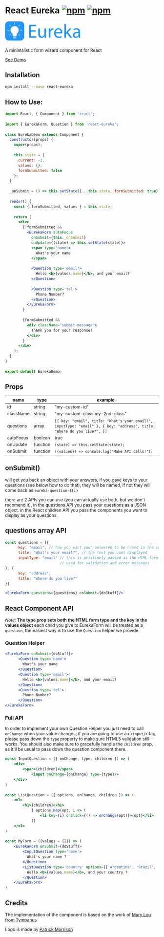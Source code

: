 # React Eureka [![npm](https://img.shields.io/npm/v/react-eureka.svg)](https://www.npmjs.com/package/react-eureka) [![npm](https://img.shields.io/npm/dm/react-eureka.svg)](https://www.npmjs.com/package/react-eureka)

<img src="./src/logo.png" style="width: 250px">

A minimalistic form wizard component for React

[See Demo](https://eureka.gopher.it)

## Installation
```sh
npm install --save react-eureka
```

## How to Use:
```jsx
import React, { Component } from 'react';

import { EurekaForm, Question } from 'react-eureka';

class EurekaDemo extends Component {
  constructor(props) {
    super(props);

    this.state = {
      current: -1,
      values: {},
      formSubmitted: false
    };
  }

  _onSubmit = () => this.setState({...this.state, formSubmitted: true})

  render() {
    const { formSubmitted, values } = this.state;

    return (
      <div>
        {!formSubmitted &&
          <EurekaForm autoFocus
            onSubmit={this._onSubmit}
            onUpdate={(state) => this.setState(state)}>
            <span type='name'>
              What's your name
            </span>

            <Question type='email'>
              Hello <b>{values.name}</b>, and your email?
            </Question>

            <Question type='tel'>
              Phone Number?
            </Question>
          </EurekaForm>
        }

        {formSubmitted &&
          <div className="submit-message">
            Thank you for your response!
          </div>
        }
      </div>
    );
  }
}

export default EurekaDemo;
```

## Props
| name           | type     | example                                                    |
| -------------- | -------- | ---------------------------------------------------------- |
| id             | string   | "my-custom-id" |
| className      | string   | "my-custom-class my-2nd-class"                             |
| questions      | array    | `[{ key: "email", title: "What's your email?", inputType: "email" }, { key: "address", title: "Where do you live?", }]`                                           |
| autoFocus      | boolean  | true                                                  |
| onUpdate       | function | `(state) => this.setState(state);`    |
| onSubmit       | function | `({values}) => console.log("Make API calls!");`    |

## onSubmit()
will get you back an object with your answers, if you gave keys to your questions (see below how to do that),
they will be named, if not they will come back as `eureka-question-${i}`

there are 2 APIs you can use (you can actually use both, but we don't recomend it),
in the questions API you pass your questions as a JSON object.
in the React children API you pass the components you want to display as your questions.

## questions array API

```js
const questions = [{
      key: "email", // how you want your answered to be named in the values object
      title: "What's your email?", // the text you want displayed
      inputType: "email" // this is pristinely passed as the HTML form type,
                         // used for validation and error messages
}, {
      key: "address",
      title: "Where do you live?"
}]
```

```jsx
<EurekaForm questions={questions} onSubmit={doStuff}/>
```

## React Component API
*Note:* **The type prop sets both the HTML form type and the key in the
values object**
each child you give to EurekaForm will be treated as a `question`, the
easiest way is to use the `Question` helper we provide.

### Question Helper
```jsx
<EurekaForm onSubmit={doStuff}>
      <Question type='name'>
        What's your name
      </Question>
      <Question type='email'>
        Hello <b>{values.name}</b>, and your email?
      </Question>
      <Question type='tel'>
        Phone Number?
      </Question>
</EurekaForm>
```

### Full API
In order to implement your own Question Helper you just need to call
`onChange` when your value changes, if you are going to use an `<input/>`
tag, please pass down the `type` property to make sure HTML5 validation
still works. You should also make sure to gracefully handle the `children`
prop, as it'll be usual to pass down the question component there.

```jsx
const InputQuestion = ({ onChange, type, children }) => (
    <div>
        <span>{children}</span>
            <input onChange={onChange} type={type}/>
    </div>
)

const ListQuestion = ({ options, onChange, children }) => (
    <ul>
        <h1>{children}</h1>
            { options.map(opt, i => (
                <li key={i} onClick={() => onChange(opt)}>{opt}</li>
            )}
    </ul>
)

const MyForm = ({values = {}}) => (
    <EurekaForm onSubmit={doStuff}>
        <InputQuestion type='name'>
          What's your name ?
        </Question>
        <ListQuestion type='country' options={['Argentina', 'Brazil', 'Canada']}>
          Hello <b>{values.name}</b>, and your country ?
        </Question>
    </EurekaForm>
)
```
    
## Credits
The implementation of the component is based on the work of 
[Mary Lou from Tympanus](https://tympanus.net/Development/MinimalForm/)

Logo is made by [Patrick Morrison](http://www.patrickmorrison.co.uk/)
